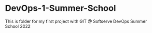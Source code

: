 # DevOps-1-Summer-School
This is folder for my first project with GIT @ Softserve DevOps Summer School  2022
